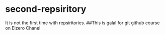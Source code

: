 # second-repsiritory
It is not the first time with repsiritories.
##This is galal for git github course on Elzero Chanel
